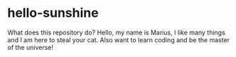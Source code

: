 # hello-sunshine
What does this repository do?
Hello, my name is Marius, I like many things and I am here to steal your cat.
Also want to learn coding and be the master of the universe!
